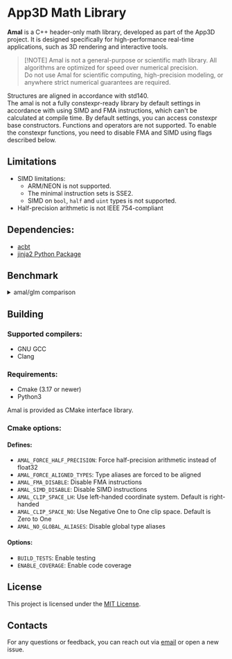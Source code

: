 # App3D Math Library

**Amal** is a C++ header-only math library, developed as part of the App3D project. It is designed specifically for high-performance real-time applications, such as 3D rendering and interactive tools.

> [!NOTE] Amal is not a general-purpose or scientific math library.
All algorithms are optimized for speed over numerical precision.  
Do not use Amal for scientific computing, high-precision modeling, or anywhere strict numerical guarantees are required.

Structures are aligned in accordance with std140.\
The amal is not a fully constexpr-ready library by default settings in accordance with using SIMD and FMA instructions, which can't be calculated at compile time. By default settings, you can access constexpr base constructors. Functions and operators are not supported. To enable the constexpr functions, you need to disable FMA and SIMD using flags described below.

## Limitations
- SIMD limitations:
    - ARM/NEON is not supported.
    - The minimal instruction sets is SSE2.
    - SIMD on `bool`, `half` and `uint` types is not supported.
- Half-precision arithmetic is not IEEE 754-compliant

## Dependencies:
- [acbt](https://git.homedatasrv.ru/app3d/acbt)
- [jinja2 Python Package](https://pypi.org/project/Jinja2/)

## Benchmark

<details>
<summary>amal/glm comparison</summary>

OS: Microsoft Windows 10.0.26100\
CPU: Intel(R) Core(TM) Ultra 9 185H\
Types size: packed (default)\
glm flags:
- `GLM_ENABLE_CXX_20`
- `GLM_FORCE_INTRINSICS`

amal flags: none (default)

| Benchmark | Bandwidth (MiB/s) | avg (M) | min (M) | max (M) |
|-----------|-------|---------|---------|---------|
| BM_glm_vec3_add              | 771.616     | 67.425  | 45.327  | 75.241  |
| BM_amal_vec3_add             | 1283.06     | 112.116 | 79.481  | 123.873 |
| BM_glm_vec3_mul_scalar       | 766.925     | 67.015  | 47.356  | 73.586  |
| BM_amal_vec3_mul_scalar      | 1387.01     | 121.199 | 70.189  | 140.083 |
| BM_glm_vec3_dot              | 636.984     | 55.661  | 36.614  | 63.068  |
| BM_amal_vec3_dot             | 2802.34     | 244.873 | 118.581 | 271.861 |
| BM_glm_vec3_normalize        | 271.45      | 23.720  | 12.224  | 26.682  |
| BM_amal_vec3_normalize       | 914.421     | 79.903  | 45.708  | 88.700  |
| BM_glm_vec3_cross            | 1258.46     | 109.966 | 58.241  | 124.444 |
| BM_amal_vec3_cross           | 1459.45     | 127.529 | 85.467  | 141.000 |
| BM_glm_vec4_add              | 939.148     | 61.548  | 21.338  | 68.758  |
| BM_amal_vec4_add             | 1560.72     | 102.283 | 62.117  | 116.070 |
| BM_glm_vec4_mul_scalar       | 953.040     | 62.458  | 37.240  | 69.028  |
| BM_amal_vec4_mul_scalar      | 1704.75     | 111.722 | 58.317  | 125.275 |
| BM_glm_vec4_dot              | 827.122     | 54.206  | 31.559  | 59.183  |
| BM_amal_vec4_dot             | 3106.97     | 203.618 | 120.995 | 230.727 |
| BM_glm_vec4_normalize        | 320.867     | 21.028  | 10.499  | 24.086  |
| BM_amal_vec4_normalize       | 2167.96     | 142.079 | 93.828  | 162.673 |
| BM_glm_mat3_mat_add          | 528.763     | 15.401  | 9.708   | 17.123  |
| BM_amal_mat3_mat_add         | 1161.57     | 33.833  | 18.944  | 37.670  |
| BM_glm_mat3_mat_mul_scalar   | 568.616     | 16.562  | 9.963   | 18.692  |
| BM_amal_mat3_mat_mul_scalar  | 1189.93     | 34.659  | 23.161  | 38.266  |
| BM_glm_mat3_mat_mul_vec      | 252.550     | 7.356   | 4.976   | 8.229   |
| BM_amal_mat3_mat_mul_vec     | 980.659     | 28.564  | 17.414  | 33.030  |
| BM_glm_mat3_mat_mul_mat      | 162.555     | 4.735   | 2.374   | 5.249   |
| BM_amal_mat3_mat_mul_mat     | 200.660     | 5.845   | 3.385   | 6.639   |
| BM_glm_mat3_mat_transpose    | 301.828     | 8.791   | 6.313   | 9.782   |
| BM_amal_mat3_mat_transpose   | 1048.97     | 30.553  | 18.849  | 34.288  |
| BM_glm_mat3_inverse          | 92.7561     | 2.702   | 1.854   | 3.028   |
| BM_amal_mat3_inverse         | 285.721     | 8.322   | 4.566   | 9.247   |
| BM_glm_mat4_mat_add          | 714.624     | 11.708  | 6.334   | 13.605  |
| BM_amal_mat4_mat_add         | 1631.48     | 26.730  | 16.922  | 29.744  |
| BM_glm_mat4_mat_mul_scalar   | 724.140     | 11.864  | 6.939   | 13.355  |
| BM_amal_mat4_mat_mul_scalar  | 1630.42     | 26.713  | 17.678  | 29.987  |
| BM_glm_mat4_mat_mul_vec      | 494.231     | 8.097   | 4.449   | 9.265   |
| BM_amal_mat4_mat_mul_vec     | 5518.89     | 90.421  | 56.932  | 102.866 |
| BM_glm_mat4_mat_mul_mat      | 148.886     | 2.439   | 1.315   | 2.725   |
| BM_amal_mat4_mat_mul_mat     | 2080.79     | 34.092  | 26.447  | 37.365  |
| BM_glm_mat4_mat_transpose    | 294.063     | 4.818   | 3.098   | 5.651   |
| BM_amal_mat4_mat_transpose   | 3338.26     | 54.694  | 37.848  | 61.600  |
| BM_glm_mat4_translate        | 506.278     | 8.295   | 4.414   | 9.351   |
| BM_amal_mat4_translate       | 1029.54     | 16.868  | 9.373   | 18.756  |
| BM_glm_mat4_inverse          | 61.7332     | 1.011   | 0.613   | 1.141   |
| BM_amal_mat4_inverse         | 1202.08     | 19.695  | 14.687  | 21.641  |

</details>

## Building
### Supported compilers:
- GNU GCC
- Clang

### Requirements:
- Cmake (3.17 or newer)
- Python3

Amal is provided as CMake interface library.
### Cmake options:
#### Defines:
- `AMAL_FORCE_HALF_PRECISION`: Force half-precision arithmetic instead of float32
- `AMAL_FORCE_ALIGNED_TYPES`: Type aliases are forced to be aligned
- `AMAL_FMA_DISABLE`: Disable FMA instructions
- `AMAL_SIMD_DISABLE`: Disable SIMD instructions
- `AMAL_CLIP_SPACE_LH`: Use left-handed coordinate system. Default is right-handed
- `AMAL_CLIP_SPACE_NO`: Use Negative One to One clip space. Default is Zero to One
- `AMAL_NO_GLOBAL_ALIASES`: Disable global type aliases

#### Options:
- `BUILD_TESTS`: Enable testing
- `ENABLE_COVERAGE`: Enable code coverage

## License
This project is licensed under the [MIT License](LICENSE).

## Contacts
For any questions or feedback, you can reach out via [email](mailto:wusikijeronii@gmail.com) or open a new issue.